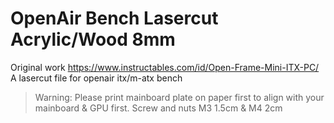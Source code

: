 # OpenAir Bench Lasercut Acrylic/Wood 8mm
Original work https://www.instructables.com/id/Open-Frame-Mini-ITX-PC/
A lasercut file for openair itx/m-atx bench
> Warning: Please print mainboard plate on paper first to align with your mainboard & GPU first.
Screw and nuts M3 1.5cm & M4 2cm
